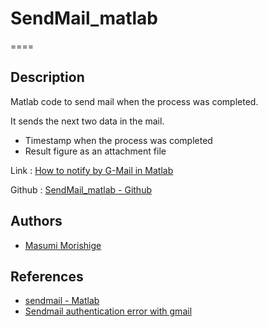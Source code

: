 # SendMail_matlab

====

## Description

Matlab code to send mail when the process was completed.

It sends the next two data in the mail.

- Timestamp when the process was completed
- Result figure as an attachment file 

Link : [How to notify by G-Mail in Matlab](https://www.umi-mori.jp/article/matlab/send_mail.php)

Github : [SendMail_matlab - Github](https://github.com/Masumi-M/SendMail_matlab)



## Authors
- [Masumi Morishige](https://github.com/Masumi-M)



## References

- [sendmail - Matlab](https://jp.mathworks.com/help/matlab/ref/sendmail.html)
- [Sendmail authentication error with gmail](https://jp.mathworks.com/matlabcentral/answers/229092-sendmail-authentication-error-with-gmail)